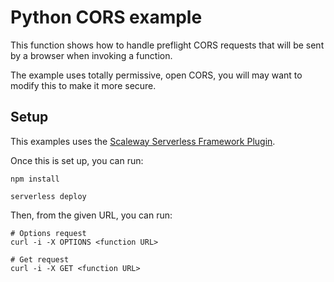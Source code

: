 # Python CORS example

This function shows how to handle preflight CORS requests that will be sent by a browser when invoking a function.

The example uses totally permissive, open CORS, you will may want to modify this to make it more secure.

## Setup

This examples uses the [Scaleway Serverless Framework Plugin](https://github.com/scaleway/serverless-scaleway-functions).

Once this is set up, you can run:

```
npm install

serverless deploy
```

Then, from the given URL, you can run:

```
# Options request
curl -i -X OPTIONS <function URL>

# Get request
curl -i -X GET <function URL>
```

